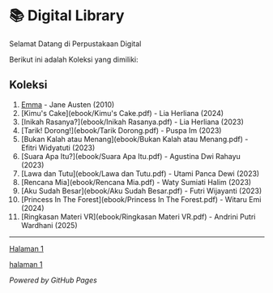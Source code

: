 # 📚 Digital Library

Selamat Datang di Perpustakaan Digital

Berikut ini adalah Koleksi yang dimiliki:

## Koleksi
1. [Emma](ebook/Emma.pdf) - Jane Austen (2010)
2. [Kimu's Cake](ebook/Kimu's Cake.pdf) - Lia Herliana (2024)
3. [Inikah Rasanya?](ebook/Inikah Rasanya.pdf) - Lia Herliana (2023)
4. [Tarik! Dorong!](ebook/Tarik Dorong.pdf) - Puspa Im (2023)
5. [Bukan Kalah atau Menang](ebook/Bukan Kalah atau Menang.pdf) - Efitri Widyatuti (2023)
6. [Suara Apa Itu?](ebook/Suara Apa Itu.pdf) - Agustina Dwi Rahayu (2023)
7. [Lawa dan Tutu](ebook/Lawa dan Tutu.pdf) - Utami Panca Dewi (2023)
8. [Rencana Mia](ebook/Rencana Mia.pdf) - Waty Sumiati Halim (2023)
9. [Aku Sudah Besar](ebook/Aku Sudah Besar.pdf) - Futri Wijayanti (2023)
10. [Princess In The Forest](ebook/Princess In The Forest.pdf) - Witaru Emi (2024)
11. [Ringkasan Materi VR](ebook/Ringkasan Materi VR.pdf) - Andrini Putri Wardhani (2025)

---
<a href="webti/halaman1.html">Halaman 1</a>


[halaman 1](webti/halaman1.html)


*Powered by GitHub Pages*

